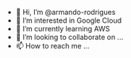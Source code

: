 - 👋 Hi, I’m @armando-rodrigues
- 👀 I’m interested in Google Cloud
- 🌱 I’m currently learning AWS
- 💞️ I’m looking to collaborate on ...
- 📫 How to reach me ...

<!---
armando-rodrigues/armando-rodrigues is a ✨ special ✨ repository because its `README.md` (this file) appears on your GitHub profile.
You can click the Preview link to take a look at your changes.
--->
